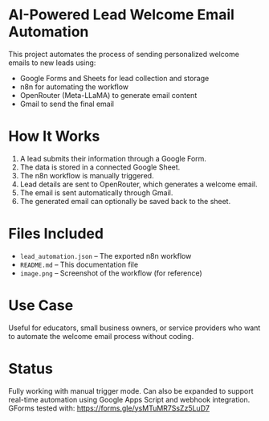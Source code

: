 # AI-Powered Lead Welcome Email Automation

This project automates the process of sending personalized welcome emails to new leads using:

- Google Forms and Sheets for lead collection and storage
- n8n for automating the workflow
- OpenRouter (Meta-LLaMA) to generate email content
- Gmail to send the final email

# How It Works

1. A lead submits their information through a Google Form.
2. The data is stored in a connected Google Sheet.
3. The n8n workflow is manually triggered.
4. Lead details are sent to OpenRouter, which generates a welcome email.
5. The email is sent automatically through Gmail.
6. The generated email can optionally be saved back to the sheet.

# Files Included

- `lead_automation.json` – The exported n8n workflow
- `README.md` – This documentation file
- `image.png` – Screenshot of the workflow (for reference)

# Use Case

Useful for educators, small business owners, or service providers who want to automate the welcome email process without coding.

# Status

Fully working with manual trigger mode. Can also be expanded to support real-time automation using Google Apps Script and webhook integration.
GForms tested with: https://forms.gle/ysMTuMR7SsZz5LuD7
